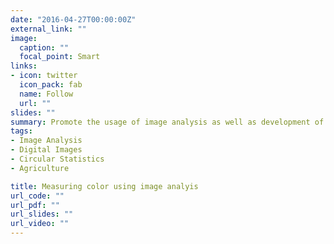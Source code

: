 ```yaml
---
date: "2016-04-27T00:00:00Z"
external_link: ""
image:
  caption: ""
  focal_point: Smart
links:
- icon: twitter
  icon_pack: fab
  name: Follow
  url: ""
slides: ""
summary: Promote the usage of image analysis as well as development of statistical methodologies for that purpose.
tags:
- Image Analysis
- Digital Images
- Circular Statistics
- Agriculture

title: Measuring color using image analyis
url_code: ""
url_pdf: ""
url_slides: ""
url_video: ""
---
```


